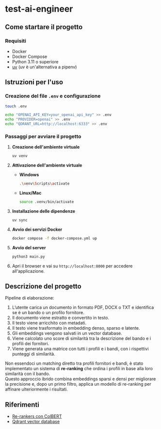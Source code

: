 # test-ai-engineer

## Come startare il progetto

### Requisiti
- Docker
- Docker Compose
- Python 3.11 o superiore
- [uv](https://pypi.org/project/uv/) (uv è un'alternativa a pipenv)

## Istruzioni per l'uso

### Creazione del file `.env` e configurazione
```bash
touch .env

echo "OPENAI_API_KEY=your_openai_api_key" >> .env
echo "PROVIDER=openai" >> .env
echo "QDRANT_URL=http://localhost:6333" >> .env
```

### Passaggi per avviare il progetto

1. **Creazione dell'ambiente virtuale**  
   ```bash
   uv venv
   ```

2. **Attivazione dell'ambiente virtuale**  
   - **Windows**  
     ```bash
     .\venv\Scripts\activate
     ```
   - **Linux/Mac**  
     ```bash
     source .venv/bin/activate
     ```

3. **Installazione delle dipendenze**  
   ```bash
   uv sync
   ```

4. **Avvio dei servizi Docker**  
   ```bash
   docker compose -f docker-compose.yml up
   ```

5. **Avvio del server**  
   ```bash
   python3 main.py
   ```

6. Apri il browser e vai su `http://localhost:8000` per accedere all'applicazione.

## Descrizione del progetto

Pipeline di elaborazione:

1. L’utente carica un documento in formato PDF, DOCX o TXT e identifica se è un bando o un profilo fornitore.  
2. Il documento viene estratto e convertito in testo.  
3. Il testo viene arricchito con metadati.  
4. Il testo viene trasformato in embedding denso, sparso e latente.  
5. Gli embeddings vengono salvati in un vector database.  
6. Viene calcolato uno score di similarità tra la descrizione del bando e i profili dei fornitori.  
7. Viene generata una matrice con tutti i profili e i bandi, con i rispettivi punteggi di similarità.

Non essendoci un matching diretto tra profili fornitori e bandi, è stato implementato un sistema di **re-ranking** che ordina i profili in base alla loro similarità con il bando.  
Questo approccio ibrido combina embeddings sparsi e densi per migliorare la precisione e, dopo un primo filtro, applica un modello di re-ranking per affinare ulteriormente i risultati.

## Riferimenti
- [Re-rankers con ColBERT](https://developer.ibm.com/articles/how-colbert-works/)  
- [Qdrant vector database](https://www.qdrant.tech/documentation/)  